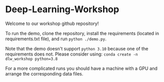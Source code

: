 # Deep-Learning-Workshop

Welcome to our workshop github repository!

To run the demo, clone the repository, install the requirements (located in requirements.txt file), and run `python ./demo.py`.

Note that the demo doesn't support `python 3.10` because one of the requirements does not.
Please consider using: `conda create -n dlw_workshop python=3.8`


For a more complicated runs you should have a machine with a GPU and arrange the corresponding data files.

